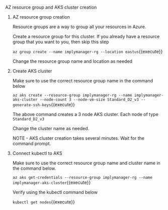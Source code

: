 AZ resource group and AKS cluster creation

1. AZ resource group creation 

    Resource groups are a way to group all your resources in Azure. 
    
    Create a resource group for this cluster. If you already have a resource group that you want to you, then skip this step
    
   `az group create --name implymanager-rg --location eastus`{{execute}}

    Change the resource group name and location as needed

2. Create AKS cluster

    Make sure to use the correct resource group name in the command below
    
    `az aks create --resource-group implymanager-rg --name implymanager-aks-cluster --node-count 3 --node-vm-size Standard_D2_v3 --generate-ssh-keys`{{execute}}
    
    The above command creates a 3 node AKS cluster. Each node of type `Standard_D2_v3`
    
    Change the cluster name as needed.
    
    NOTE - AKS cluster creation takes several minutes. Wait for the command prompt.
    
3. Connect kubectl to AKS

    Make sure to use the correct resource group name and cluster name in the command below.

    `az aks get-credentials --resource-group implymanager-rg --name implymanager-aks-cluster`{{execute}}
    
    Verify using the kubectl command below
    
    `kubectl get nodes`{{execute}}